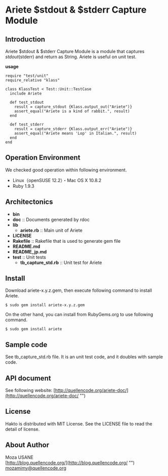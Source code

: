 Ariete $stdout & $stderr Capture Module
=======================================

## Introduction

Ariete $stdout & $stderr Capture Module is a module that captures $stdout($stderr) and return as String. Ariete is useful on unit test.

**usage**

    require "test/unit"
    require_relative "klass"

    class KlassTest < Test::Unit::TestCase
      include Ariete

      def test_stdout
        result = capture_stdout {Klass.output_out("Ariete")}
        assert_equal("Ariete is a kind of rabbit.", result)
      end

      def test_stderr
        result = capture_stderr {Klass.output_err("Ariete")}
        assert_equal("Ariete means 'Lop' in Italian.", result)
      end
    end            

## Operation Environment

We checked good operation within following environment.

- Linux（openSUSE 12.2）・Mac OS X 10.8.2
- Ruby 1.9.3

## Architectonics

- **bin**
- **doc** :: Documents generated by rdoc
- **lib**
  - **ariete.rb** :: Main unit of Ariete
- **LICENSE**
- **Rakefile** :: Rakefile that is used to generate gem file
- **README.md**
- **README_jp.md**
- **test** :: Unit tests
  - **tb_capture_std.rb** :: Unit test for Ariete
  
## Install

Download ariete-x.y.z.gem, then execute following command to install Ariete.

`$ sudo gem install ariete-x.y.z.gem`

On the other hand, you can install from RubyGems.org to use following command.

`$ sudo gem install ariete`

## Sample code

See tb_capture_std.rb file. It is an unit test code, and it doubles with sample code.

## API document

See following website: [http://quellencode.org/ariete-doc/](http://quellencode.org/ariete-doc/ "")

## License

Hakto is distributed with MIT License. See the LICENSE file to read the detail of license.

## About Author

Moza USANE  
[http://blog.quellencode.org/](http://blog.quellencode.org/ "")  
mozamimy@quellencode.org